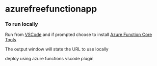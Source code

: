 # azurefreefunctionapp


### To run locally
Run from [VSCode](https://code.visualstudio.com/) and if prompted choose to install [Azure Function Core Tools](https://docs.microsoft.com/en-us/azure/azure-functions/functions-run-local?tabs=windows%2Ccsharp%2Cbash). 

The output window will state the URL to use locally

deploy using azure functions vscode plugin